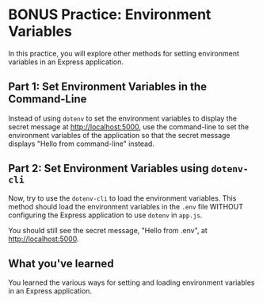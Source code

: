# BONUS Practice: Environment Variables

In this practice, you will explore other methods for setting environment
variables in an Express application.

## Part 1: Set Environment Variables in the Command-Line

Instead of using `dotenv` to set the environment variables to display the
secret message at [http://localhost:5000], use the command-line to set the
environment variables of the application so that the secret message displays
"Hello from command-line" instead.

## Part 2: Set Environment Variables using `dotenv-cli`

Now, try to use the `dotenv-cli` to load the environment variables. This method
should load the environment variables in the `.env` file WITHOUT configuring
the Express application to use `dotenv` in `app.js`.

You should still see the secret message, "Hello from .env", at
[http://localhost:5000].

## What you've learned

You learned the various ways for setting and loading environment variables in
an Express application.

[http://localhost:5000]: http://localhost:5000